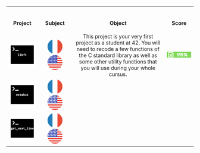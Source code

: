<table>
<tr>
  
<th align="center">
<img width="220.5">
<p>Project</p>
</th>
  
<th align="center">
<img width="220.5">
<p>Subject</p>
</th>
  
<th align="center">
<img width="220.5">
<p>Object</p>
</th>
  
<th align="center">
<img width="220.5">
<p>Score</p>
</th>
</tr>
  
<tr>
<td align="center"> <img src="Images/libft.png"></td>
<td align="center"> <img width=40px src="Images/fr.png"> <img width=40px src="Images/us.png"> </td>
<td align="center">This project is your very first project as a student at 42. You will need to recode a few functions of the C standard library as well as some other utility functions that you will use during your whole cursus. </td>
<td align="center"> <img src="Images/115score.png"> </td>
</tr>
  
<tr>
<td align="center"> <img src="Images/netwhat.png"></td>
<td align="center"> <img width=40px src="Images/fr.png"> <img width=40px src="Images/us.png"> </td>
<td align="center"> </td>
<td align="center"> </td>
</tr>

<td align="center"> <img src="Images/get_next_line.png"></td>
<td align="center"> <img width=40px src="Images/fr.png"> <img width=40px src="Images/us.png"> </td>
<td align="center"> </td>
<td align="center"> </td>

</table>
